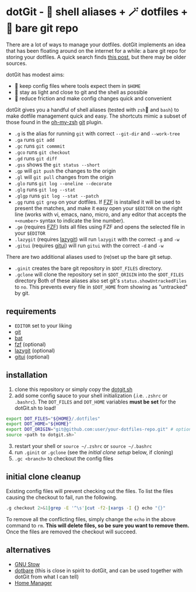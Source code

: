 # dotGit - 🐚 shell aliases + 🪄 dotfiles +  🧸 bare git repo 

There are a lot of ways to manage your dotfiles. dotGit implements an idea that has been floating around on the internet for a while: a bare git repo for storing your dotfiles. A quick search finds [this post](https://news.ycombinator.com/item?id=11070797), but there may be older sources.

dotGit has modest aims:
- 🏡 keep config files where tools expect them in `$HOME`
- 🐚 stay as light and close to git and the shell as possible
- 🚀 reduce friction and make config changes quick and convenient

dotGit gives you a handful of shell aliases (tested with `zsh`🐚 and `bash`) to make dotfile management quick and easy. The shortcuts mimic a subset of those found in the [oh-my-zsh](https://github.com/ohmyzsh/ohmyzsh) [git](https://github.com/ohmyzsh/ohmyzsh/tree/master/plugins/git) plugin.

- `.g` is the alias for running `git` with correct `--git-dir` and `--work-tree`
- `.ga` runs `git add`
- `.gc` runs `git commmit`
- `.gco` runs `git checkout`
- `.gd` runs `git diff`
- `.gss` shows the `git status --short`
- `.gp` will `git push` the changes to the origin
- `.gl` will `git pull` changes from the origin
- `.glo` runs `git log --oneline --decorate `
- `.glg` runs `git log --stat`
- `.glgp` runs `git log --stat --patch`
- `.gg` runs `git grep` on your dotfiles. If [FZF](https://github.com/junegunn/fzf) is installed it will be used to present the matches, and make it easy open your `$EDITOR` on the right line (works with vi, emacs, nano, micro, and any editor that accepts the `+<number>` syntax to indicate the line number).
- `.ge` (requires [FZF](https://github.com/junegunn/fzf)) lists all files using FZF and opens the selected file in your  `$EDITOR`
- `.lazygit` (requires [lazygit](https://github.com/jesseduffield/lazygit)) will run `lazygit` with the correct `-g` and `-w`
- `.gitui` (requires [gitui](https://github.com/extrawurst/gitui)) will run `gitui` with the correct `-d` and `-w`

There are two additional aliases used to (re)set up the bare git setup.
- `.ginit` creates the bare git repository in `$DOT_FILES` directory.
- `.gclone` will clone the repository set in `$DOT_ORIGIN` into the `$DOT_FILES` directory
Both of these aliases also set git's `status.showUntrackedFiles` to `no`. This prevents every file in `$DOT_HOME` from showing as "untracked" by git.

## requirements

- `EDITOR` set to your liking 
- [git](https://git-scm.com/)
- [bat](https://github.com/sharkdp/bat)
- [fzf](https://github.com/junegunn/fzf) (optional)
- [lazygit](https://github.com/jesseduffield/lazygit) (optional)
- [gitui](https://github.com/extrawurst/gitui) (optional)

## installation

1. clone this repository or simply copy the [dotgit.sh](./dotgit.sh)
2. add some config sauce to your shell initialization (.i.e. `.zshrc` or `.bashrc`). The `DOT_FILES` and `DOT_HOME` variables **must be set** for the dotGit.sh to load!
  ```bash
  export DOT_FILES="${HOME}/.dotfiles"
  export DOT_HOME="${HOME}"
  export DOT_ORIGIN="git@github.com:user/your-dotfiles-repo.git" # optional
  source <path to dotgit.sh>`
  ```
3. restart your shell or `source ~/.zshrc` or `source ~/.bashrc`
4. run `.ginit` or `.gclone` (see the *initial clone setup* below, if cloning)
5. `.gc <branch>` to checkout the config files


## initial clone cleanup

Existing config files will prevent checking out the files. To list the files causing the checkout to fail, run the following.

```bash
.g checkout 2>&1|grep -E '^\s'|cut -f2-|xargs -I {} echo "{}"
```

To remove all the conflicting files, simply change the `echo` in the above command to `rm`. **This will delete files, so be sure you want to remove them.** Once the files are removed the checkout will succeed.


## alternatives

- [GNU Stow](https://www.gnu.org/software/stow)
- [dotbare](https://github.com/kazhala/dotbare) (this is close in spirit to dotGit, and can be used together with dotGit from what I can tell)
- [Home Manager](https://github.com/nix-community/home-manager)
